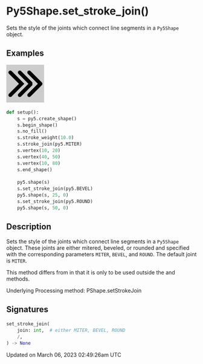 # Py5Shape.set_stroke_join()

Sets the style of the joints which connect line segments in a `Py5Shape` object.

## Examples

<div class="example-table">

<div class="example-row"><div class="example-cell-image">

![example picture for set_stroke_join()](/images/reference/Py5Shape_set_stroke_join_0.png)

</div><div class="example-cell-code">

```python
def setup():
    s = py5.create_shape()
    s.begin_shape()
    s.no_fill()
    s.stroke_weight(10.0)
    s.stroke_join(py5.MITER)
    s.vertex(10, 20)
    s.vertex(40, 50)
    s.vertex(10, 80)
    s.end_shape()

    py5.shape(s)
    s.set_stroke_join(py5.BEVEL)
    py5.shape(s, 25, 0)
    s.set_stroke_join(py5.ROUND)
    py5.shape(s, 50, 0)
```

</div></div>

</div>

## Description

Sets the style of the joints which connect line segments in a `Py5Shape` object. These joints are either mitered, beveled, or rounded and specified with the corresponding parameters `MITER`, `BEVEL`, and `ROUND`. The default joint is `MITER`.

This method differs from [](py5shape_stroke_join) in that it is only to be used outside the [](py5shape_begin_shape) and [](py5shape_end_shape) methods.

Underlying Processing method: PShape.setStrokeJoin

## Signatures

```python
set_stroke_join(
    join: int,  # either MITER, BEVEL, ROUND
    /,
) -> None
```

Updated on March 06, 2023 02:49:26am UTC

